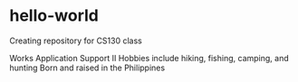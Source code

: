 # hello-world
Creating repository for CS130 class

Works Application Support II
Hobbies include hiking, fishing, camping, and hunting
Born and raised in the Philippines
